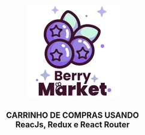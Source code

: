 
<p align="center">
  <a href="https://shopping-cart-with-react-redux.vercel.app/">
    <img src="https://github.com/4lex-passos/Shopping-Cart-with-React-Redux/blob/main/public/images/README_LOGO.png" />
  </a>
</p>

<h2 align="center" color="#542b65">
 CARRINHO DE COMPRAS USANDO<br/><strong> ReacJs, Redux e React Router</strong>
</h2>
